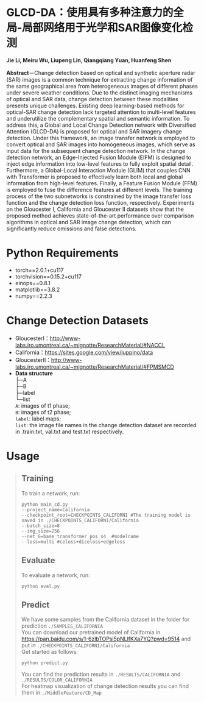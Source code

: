 # GLCD-DA：使用具有多种注意力的全局-局部网络用于光学和SAR图像变化检测
**Jie Li, Meiru Wu, Liupeng Lin, Qiangqiang Yuan, Huanfeng Shen**

**Abstract**－Change detection based on optical and synthetic aperture radar (SAR) images is a common technique for extracting change information of the same geographical area from heterogeneous images of different phases under severe weather conditions. Due to the distinct imaging mechanisms of optical and SAR data, change detection between these modalities presents unique challenges. Existing deep learning-based methods for optical-SAR change detection lack targeted attention to multi-level features and underutilize the complementary spatial and semantic information. To address this, a Global and Local Change Detection network with Diversified Attention (GLCD-DA) is proposed for optical and SAR imagery change detection. Under this framework, an image transfer network is employed to convert optical and SAR images into homogeneous images, which serve as input data for the subsequent change detection network. In the change detection network, an Edge-Injected Fusion Module (EIFM) is designed to inject edge information into low-level features to fully exploit spatial detail. Furthermore, a Global-Local Interaction Module (GLIM) that couples CNN with Transformer is proposed to effectively learn both local and global information from high-level features. Finally, a Feature Fusion Module (FFM) is employed to fuse the difference features at different levels. The training process of the two subnetworks is constrained by the image transfer loss function and the change detection loss function, respectively. Experiments on the Gloucester Ⅰ, California and Gloucester Ⅱ datasets show that the proposed method achieves state-of-the-art performance over comparison algorithms in optical and SAR image change detection, which can significantly reduce omissions and false detections.

# Python Requirements
* torch==2.0.1+cu117
* torchvision==0.15.2+cu117
* einops==0.8.1
* matplotlib==3.8.2
* numpy==2.2.3
# Change Detection Datasets
* GloucesterⅠ：http://www-labs.iro.umontreal.ca/~mignotte/ResearchMaterial/#NACCL
* California：https://sites.google.com/view/luppino/data
* GloucesterⅡ：http://www-labs.iro.umontreal.ca/~mignotte/ResearchMaterial/#FPMSMCD
* **Data structure**<br>
├─A <br>
├─B <br>
├─label<br>
└─list<br>
`A`: images of t1 phase;<br>
`B`: images of t2 phase;<br>
`label`: label maps;<br>
`list`: the image file names in the change detection dataset are recorded in .train.txt, val.txt and test.txt respectively.<br>
# Usage
> ## Training
> To train a network, run:
> ```
> python main_cd.py
> --project_name=California
> --checkpoint_root=CHECKPOINTS_CALIFORNI #The training model is saved in ./CHECKPOINTS_CALIFORNI/California
> --batch_size=8
> --img_size=256
> --net_G=base_transformer_pos_s4  #modelname
> --loss=multi #celoss+diceloss+edgeloss
> ```
> ## Evaluate
> To evaluate a network, run:<br>
> ```
> python eval.py
> ```
> ## Predict
> We have some samples from the California dataset in the folder for prediction `./SAMPLES_CALIFORNIA` <br>
> You can download our pretrained model of California in https://pan.baidu.com/s/1-6zlbTOPsl5pNLlfKXa7YQ?pwd=9514 and put in `./CHECKPOINTS_CALIFORNI/California` <br>
> Get started as follows:<br>
> ```
> python predict.py
> ```
> You can find the prediction results in `./RESULTS/CALIFORNIA` and `./RESULTS/COLOR_CALIFORNIA`<br>
> For heatmap visualization of change detection results you can find them in `./MiddleFeature/CD_Map`


